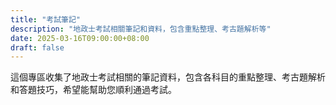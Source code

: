 ```yaml
---
title: "考試筆記"
description: "地政士考試相關筆記和資料，包含重點整理、考古題解析等"
date: 2025-03-16T09:00:00+08:00
draft: false
---
```

這個專區收集了地政士考試相關的筆記資料，包含各科目的重點整理、考古題解析和答題技巧，希望能幫助您順利通過考試。
